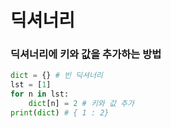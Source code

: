 # 딕셔너리

### 딕셔너리에 키와 값을 추가하는 방법
```python
dict = {} # 빈 딕셔너리
lst = [1]
for n in lst:
    dict[n] = 2 # 키와 값 추가
print(dict) # { 1 : 2}
```